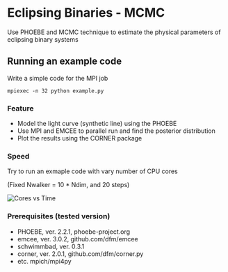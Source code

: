 # Eclipsing Binaries - MCMC
Use PHOEBE and MCMC technique to estimate the physical parameters of eclipsing binary systems

## Running an example code
Write a simple code for the MPI job
```
mpiexec -n 32 python example.py
```

### Feature
- Model the light curve (synthetic line) using the PHOEBE
- Use MPI and EMCEE to parallel run and find the posterior distribution
- Plot the results using the CORNER package

### Speed
Try to run an exmaple code with vary number of CPU cores

(Fixed Nwalker = 10 * Ndim, and 20 steps)

![Cores vs Time](test/speed.png)

### Prerequisites (tested version)
* PHOEBE, ver. 2.2.1, phoebe-project.org
* emcee, ver. 3.0.2,  github.com/dfm/emcee
* schwimmbad, ver. 0.3.1
* corner, ver. 2.0.1, github.com/dfm/corner.py
* etc. mpich/mpi4py
